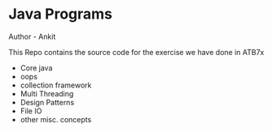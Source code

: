 # Java Programs


Author - Ankit

 This Repo contains the source code for the exercise we have done in ATB7x   

- Core java
- oops
- collection framework
- Multi Threading
- Design Patterns
- File IO
- other misc. concepts
